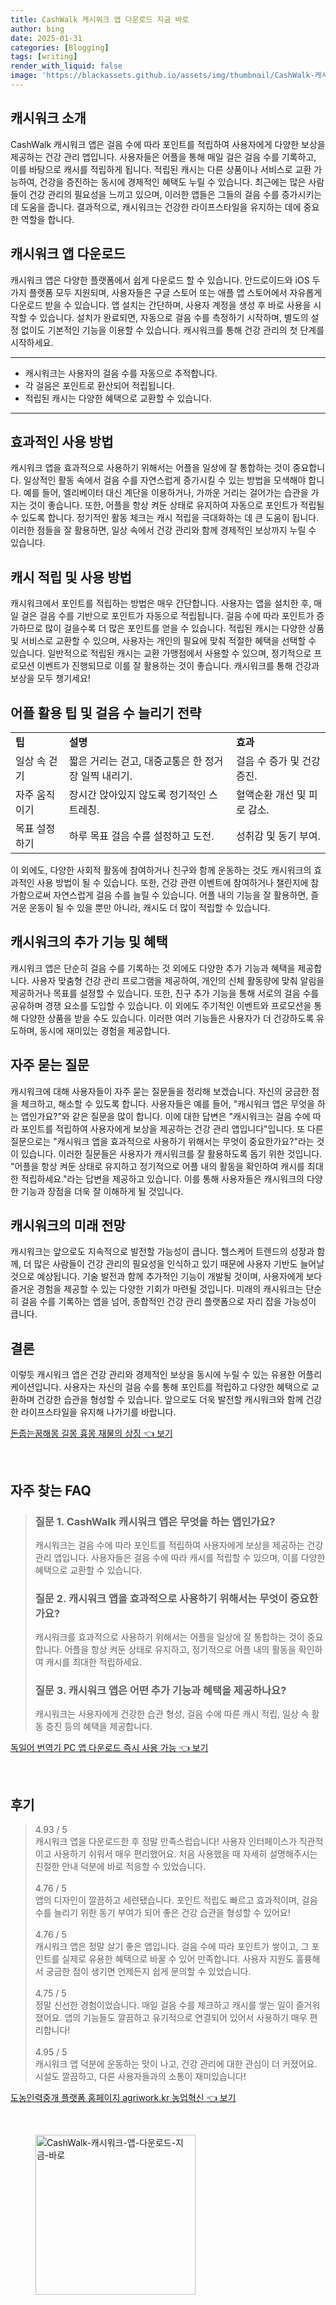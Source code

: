 ```yaml
---
title: CashWalk 캐시워크 앱 다운로드 지금 바로
author: bing
date: 2025-01-31
categories: [Blogging]
tags: [writing]
render_with_liquid: false
image: 'https://blackassets.github.io/assets/img/thumbnail/CashWalk-캐시워크-앱-다운로드-지금-바로.webp'
---
```



<h2 id='캐시워크 소개'>캐시워크 소개</h2>

<p>CashWalk 캐시워크 앱은 걸음 수에 따라 포인트를 적립하여 사용자에게 다양한 보상을 제공하는 건강 관리 앱입니다. 사용자들은 어플을 통해 매일 걸은 걸음 수를 기록하고, 이를 바탕으로 캐시를 적립하게 됩니다. 적립된 캐시는 다른 상품이나 서비스로 교환 가능하여, 건강을 증진하는 동시에 경제적인 혜택도 누릴 수 있습니다. 최근에는 많은 사람들이 건강 관리의 필요성을 느끼고 있으며, 이러한 앱들은 그들의 걸음 수를 증가시키는 데 도움을 줍니다. 결과적으로, 캐시워크는 건강한 라이프스타일을 유지하는 데에 중요한 역할을 합니다.</p>

<h2 id='캐시워크 앱 다운로드'>캐시워크 앱 다운로드</h2>

<p>캐시워크 앱은 다양한 플랫폼에서 쉽게 다운로드 할 수 있습니다. 안드로이드와 iOS 두 가지 플랫폼 모두 지원되며, 사용자들은 구글 스토어 또는 애플 앱 스토어에서 자유롭게 다운로드 받을 수 있습니다. 앱 설치는 간단하며, 사용자 계정을 생성 후 바로 사용을 시작할 수 있습니다. 설치가 완료되면, 자동으로 걸음 수를 측정하기 시작하며, 별도의 설정 없이도 기본적인 기능을 이용할 수 있습니다. 캐시워크를 통해 건강 관리의 첫 단계를 시작하세요.</p>

<hr />

<ul>
    <li>캐시워크는 사용자의 걸음 수를 자동으로 추적합니다.</li>
    <li>각 걸음은 포인트로 환산되어 적립됩니다.</li>
    <li>적립된 캐시는 다양한 혜택으로 교환할 수 있습니다.</li>
</ul>

<hr />

<h2 id='효과적인 사용 방법'>효과적인 사용 방법</h2>

<p>캐시워크 앱을 효과적으로 사용하기 위해서는 어플을 일상에 잘 통합하는 것이 중요합니다. 일상적인 활동 속에서 걸음 수를 자연스럽게 증가시킬 수 있는 방법을 모색해야 합니다. 예를 들어, 엘리베이터 대신 계단을 이용하거나, 가까운 거리는 걸어가는 습관을 가지는 것이 좋습니다. 또한, 어플을 항상 켜둔 상태로 유지하여 자동으로 포인트가 적립될 수 있도록 합니다. 정기적인 활동 체크는 캐시 적립을 극대화하는 데 큰 도움이 됩니다. 이러한 점들을 잘 활용하면, 일상 속에서 건강 관리와 함께 경제적인 보상까지 누릴 수 있습니다.</p>

<h2 id='캐시 적립 및 사용 방법'>캐시 적립 및 사용 방법</h2>

<p>캐시워크에서 포인트를 적립하는 방법은 매우 간단합니다. 사용자는 앱을 설치한 후, 매일 걸은 걸음 수를 기반으로 포인트가 자동으로 적립됩니다. 걸음 수에 따라 포인트가 증가하므로 많이 걸을수록 더 많은 포인트를 얻을 수 있습니다. 적립된 캐시는 다양한 상품 및 서비스로 교환할 수 있으며, 사용자는 개인의 필요에 맞춰 적절한 혜택을 선택할 수 있습니다. 일반적으로 적립된 캐시는 교환 가맹점에서 사용할 수 있으며, 정기적으로 프로모션 이벤트가 진행되므로 이를 잘 활용하는 것이 좋습니다. 캐시워크를 통해 건강과 보상을 모두 챙기세요!</p>

<h2 id='어플 활용 팁 및 걸음 수 늘리기 전략'>어플 활용 팁 및 걸음 수 늘리기 전략</h2>

<table>
    <tr>
        <td><b>팁</b></td>
        <td><b>설명</b></td>
        <td><b>효과</b></td>
    </tr>
    <tr>
        <td>일상 속 걷기</td>
        <td>짧은 거리는 걷고, 대중교통은 한 정거장 일찍 내리기.</td>
        <td>걸음 수 증가 및 건강 증진.</td>
    </tr>
    <tr>
        <td>자주 움직이기</td>
        <td>장시간 앉아있지 않도록 정기적인 스트레칭.</td>
        <td>혈액순환 개선 및 피로 감소.</td>
    </tr>
    <tr>
        <td>목표 설정하기</td>
        <td>하루 목표 걸음 수를 설정하고 도전.</td>
        <td>성취감 및 동기 부여.</td>
    </tr>
</table>

<p>이 외에도, 다양한 사회적 활동에 참여하거나 친구와 함께 운동하는 것도 캐시워크의 효과적인 사용 방법이 될 수 있습니다. 또한, 건강 관련 이벤트에 참여하거나 챌린지에 참가함으로써 자연스럽게 걸음 수를 늘릴 수 있습니다. 어플 내의 기능을 잘 활용하면, 즐거운 운동이 될 수 있을 뿐만 아니라, 캐시도 더 많이 적립할 수 있습니다.</p>

<h2 id='캐시워크의 추가 기능 및 혜택'>캐시워크의 추가 기능 및 혜택</h2>

<p>캐시워크 앱은 단순히 걸음 수를 기록하는 것 외에도 다양한 추가 기능과 혜택을 제공합니다. 사용자 맞춤형 건강 관리 프로그램을 제공하여, 개인의 신체 활동량에 맞춰 알림을 제공하거나 목표를 설정할 수 있습니다. 또한, 친구 추가 기능을 통해 서로의 걸음 수를 공유하며 경쟁 요소를 도입할 수 있습니다. 이 외에도 주기적인 이벤트와 프로모션을 통해 다양한 상품을 받을 수도 있습니다. 이러한 여러 기능들은 사용자가 더 건강하도록 유도하며, 동시에 재미있는 경험을 제공합니다.</p>

<h2 id='자주 묻는 질문'>자주 묻는 질문</h2>

<p>캐시워크에 대해 사용자들이 자주 묻는 질문들을 정리해 보겠습니다. 자신의 궁금한 점을 체크하고, 해소할 수 있도록 합니다. 사용자들은 예를 들어, "캐시워크 앱은 무엇을 하는 앱인가요?"와 같은 질문을 많이 합니다. 이에 대한 답변은 "캐시워크는 걸음 수에 따라 포인트를 적립하여 사용자에게 보상을 제공하는 건강 관리 앱입니다"입니다. 또 다른 질문으로는 "캐시워크 앱을 효과적으로 사용하기 위해서는 무엇이 중요한가요?"라는 것이 있습니다. 이러한 질문들은 사용자가 캐시워크를 잘 활용하도록 돕기 위한 것입니다. "어플을 항상 켜둔 상태로 유지하고 정기적으로 어플 내의 활동을 확인하여 캐시를 최대한 적립하세요."라는 답변을 제공하고 있습니다. 이를 통해 사용자들은 캐시워크의 다양한 기능과 장점을 더욱 잘 이해하게 될 것입니다.</p>

<h2 id='캐시워크의 미래 전망'>캐시워크의 미래 전망</h2>

<p>캐시워크는 앞으로도 지속적으로 발전할 가능성이 큽니다. 헬스케어 트렌드의 성장과 함께, 더 많은 사람들이 건강 관리의 필요성을 인식하고 있기 때문에 사용자 기반도 늘어날 것으로 예상됩니다. 기술 발전과 함께 추가적인 기능이 개발될 것이며, 사용자에게 보다 즐거운 경험을 제공할 수 있는 다양한 기회가 마련될 것입니다. 미래의 캐시워크는 단순히 걸음 수를 기록하는 앱을 넘어, 종합적인 건강 관리 플랫폼으로 자리 잡을 가능성이 큽니다.</p>

<h2 id='결론'>결론</h2>

<p>이렇듯 캐시워크 앱은 건강 관리와 경제적인 보상을 동시에 누릴 수 있는 유용한 어플리케이션입니다. 사용자는 자신의 걸음 수를 통해 포인트를 적립하고 다양한 혜택으로 교환하며 건강한 습관을 형성할 수 있습니다. 앞으로도 더욱 발전할 캐시워크와 함께 건강한 라이프스타일을 유지해 나가기를 바랍니다.</p>


<p><a class="click-button" title="돈줍는꿈해몽 길몽 흉몽 재물의 상징" href="https://blackassets.github.io/posts/%EB%8F%88%EC%A4%8D%EB%8A%94%EA%BF%88%ED%95%B4%EB%AA%BD-%EA%B8%B8%EB%AA%BD-%ED%9D%89%EB%AA%BD-%EC%9E%AC%EB%AC%BC%EC%9D%98-%EC%83%81%EC%A7%95/" rel="dofollow">돈줍는꿈해몽 길몽 흉몽 재물의 상징 👈 보기</a></p><br>
<h2 id='자주_찾는_FAQ'>자주 찾는 FAQ</h2>
<div itemscope="" itemtype="https://schema.org/FAQPage"> 
<blockquote> 
<div itemscope="" itemprop="mainEntity" itemtype="https://schema.org/Question"> 
<h3 itemprop="name">질문 1. CashWalk 캐시워크 앱은 무엇을 하는 앱인가요?</h3> 
<div itemscope="" itemprop="acceptedAnswer" itemtype="https://schema.org/Answer"> 
<span itemprop="text"> 
<p>캐시워크는 걸음 수에 따라 포인트를 적립하여 사용자에게 보상을 제공하는 건강 관리 앱입니다. 사용자들은 걸음 수에 따라 캐시를 적립할 수 있으며, 이를 다양한 혜택으로 교환할 수 있습니다.</p> 
</span> 
</div> 
</div> 
<div itemscope="" itemprop="mainEntity" itemtype="https://schema.org/Question"> 
<h3 itemprop="name">질문 2. 캐시워크 앱을 효과적으로 사용하기 위해서는 무엇이 중요한가요?</h3> 
<div itemscope="" itemprop="acceptedAnswer" itemtype="https://schema.org/Answer"> 
<span itemprop="text"> 
<p>캐시워크를 효과적으로 사용하기 위해서는 어플을 일상에 잘 통합하는 것이 중요합니다. 어플을 항상 켜둔 상태로 유지하고, 정기적으로 어플 내의 활동을 확인하여 캐시를 최대한 적립하세요.</p> 
</span> 
</div> 
</div> 
<div itemscope="" itemprop="mainEntity" itemtype="https://schema.org/Question"> 
<h3 itemprop="name">질문 3. 캐시워크 앱은 어떤 추가 기능과 혜택을 제공하나요?</h3> 
<div itemscope="" itemprop="acceptedAnswer" itemtype="https://schema.org/Answer"> 
<span itemprop="text"> 
<p>캐시워크는 사용자에게 건강한 습관 형성, 걸음 수에 따른 캐시 적립, 일상 속 활동 증진 등의 혜택을 제공합니다.</p> 
</span> 
</div> 
</div> 
</blockquote> 
</div>
<p><a class="click-button" title="독일어 번역기 PC 앱 다운로드 즉시 사용 가능" href="https://blackassets.github.io/posts/%EB%8F%85%EC%9D%BC%EC%96%B4-%EB%B2%88%EC%97%AD%EA%B8%B0-PC-%EC%95%B1-%EB%8B%A4%EC%9A%B4%EB%A1%9C%EB%93%9C-%EC%A6%89%EC%8B%9C-%EC%82%AC%EC%9A%A9-%EA%B0%80%EB%8A%A5/" rel="dofollow">독일어 번역기 PC 앱 다운로드 즉시 사용 가능 👈 보기</a></p><br>
<h2 id='후기'>후기</h2>
<div itemscope itemtype="https://schema.org/Product">
  <blockquote>
  <div itemprop="review" itemscope itemtype="https://schema.org/Review">
      <div itemprop="reviewRating" itemscope itemtype="https://schema.org/Rating"> <span itemprop="ratingValue">4.93</span> / <span itemprop="bestRating">5</span> </div>
      <span itemprop="reviewBody">캐시워크 앱을 다운로드한 후 정말 만족스럽습니다! 사용자 인터페이스가 직관적이고 사용하기 쉬워서 매우 편리했어요. 처음 사용했을 때 자세히 설명해주시는 친절한 안내 덕분에 바로 적응할 수 있었습니다.</span>
  </div>
  <br>
  <div itemprop="review" itemscope itemtype="https://schema.org/Review">
      <div itemprop="reviewRating" itemscope itemtype="https://schema.org/Rating"> <span itemprop="ratingValue">4.76</span> / <span itemprop="bestRating">5</span> </div>
      <span itemprop="reviewBody">앱의 디자인이 깔끔하고 세련됐습니다. 포인트 적립도 빠르고 효과적이며, 걸음 수를 늘리기 위한 동기 부여가 되어 좋은 건강 습관을 형성할 수 있어요!</span>
  </div>
  <br>
  <div itemprop="review" itemscope itemtype="https://schema.org/Review">
      <div itemprop="reviewRating" itemscope itemtype="https://schema.org/Rating"> <span itemprop="ratingValue">4.76</span> / <span itemprop="bestRating">5</span> </div>
      <span itemprop="reviewBody">캐시워크 앱은 정말 살기 좋은 앱입니다. 걸음 수에 따라 포인트가 쌓이고, 그 포인트를 실제로 유용한 혜택으로 바꿀 수 있어 만족합니다. 사용자 지원도 훌륭해서 궁금한 점이 생기면 언제든지 쉽게 문의할 수 있었습니다.</span>
  </div>
  <br>
  <div itemprop="review" itemscope itemtype="https://schema.org/Review">
      <div itemprop="reviewRating" itemscope itemtype="https://schema.org/Rating"> <span itemprop="ratingValue">4.75</span> / <span itemprop="bestRating">5</span> </div>
      <span itemprop="reviewBody">정말 신선한 경험이었습니다. 매일 걸음 수를 체크하고 캐시를 쌓는 일이 즐거워졌어요. 앱의 기능들도 깔끔하고 유기적으로 연결되어 있어서 사용하기 매우 편리합니다!</span>
  </div>
  <br>
  <div itemprop="review" itemscope itemtype="https://schema.org/Review">
      <div itemprop="reviewRating" itemscope itemtype="https://schema.org/Rating"> <span itemprop="ratingValue">4.95</span> / <span itemprop="bestRating">5</span> </div>
      <span itemprop="reviewBody">캐시워크 앱 덕분에 운동하는 맛이 나고, 건강 관리에 대한 관심이 더 커졌어요. 시설도 깔끔하고, 다른 사용자들과의 소통이 재미있습니다!</span>
  </div>
  </blockquote>
</div>
<p><a class="click-button" title="도농인력중개 플랫폼 홈페이지 agriwork.kr 농업혁신" href="https://blackassets.github.io/posts/%EB%8F%84%EB%86%8D%EC%9D%B8%EB%A0%A5%EC%A4%91%EA%B0%9C-%ED%94%8C%EB%9E%AB%ED%8F%BC-%ED%99%88%ED%8E%98%EC%9D%B4%EC%A7%80-agriwork.kr-%EB%86%8D%EC%97%85%ED%98%81%EC%8B%A0/" rel="dofollow">도농인력중개 플랫폼 홈페이지 agriwork.kr 농업혁신 👈 보기</a></p><br>
<figure class="image"><img src="https://blackassets.github.io/assets/img/thumbnail/CashWalk-캐시워크-앱-다운로드-지금-바로.webp" alt="CashWalk-캐시워크-앱-다운로드-지금-바로" width="256" height="256"></figure>